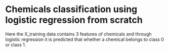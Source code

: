 # Chemicals classification using logistic regression from scratch

Here the X_training data contains 3 features of chemicals and through logistic regression it is predicted that whether a chemical belongs to class 0 or class 1.
